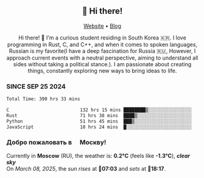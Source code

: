 <h2 align="center">👋 Hi there!</h2>
<p align="center">
  <a href="https://urdekcah.ru">Website</a> •
  <a href="https://urdekcah.blog">Blog</a>
</p>

<p align="center">
  Hi there! 👋 I'm a curious student residing in South Korea 🇰🇷. I love programming in Rust, C, and C++, and when it comes to spoken languages, Russian is my favorite(I have a deep fascination for Russia 🇷🇺, However, I approach current events with a neutral perspective, aiming to understand all sides without taking a political stance.). I am passionate about creating things, constantly exploring new ways to bring ideas to life.
</p>

### SINCE SEP 25 2024
<!--START_SECTION:waka-->
<!--LAST_WAKA_UPDATE:2025-03-07 18:29:18-->
```txt
Total Time: 390 hrs 33 mins

C                          132 hrs 15 mins ████████▒░░░░░░░░░░░░░░░░   32.95 %
Rust                       71 hrs 38 mins  ████▒░░░░░░░░░░░░░░░░░░░░   17.85 %
Python                     51 hrs 45 mins  ███▒░░░░░░░░░░░░░░░░░░░░░   12.90 %
JavaScript                 18 hrs 24 mins  █░░░░░░░░░░░░░░░░░░░░░░░░   04.59 %
```
<!--END_SECTION:waka-->

<h3>Добро пожаловать в <img src="https://cdn-icons-png.flaticon.com/512/197/197408.png" width="13"/> Москву!</h3>

<!--START_SECTION:weather:moscow-->
<!--LAST_WEATHER_UPDATE:2025-03-08 06:23:39-->
Currently in **Moscow** (RU), the weather is: **0.2°C** (feels like **-1.3°C**), ***clear sky***<br/>
On *March 08, 2025*, the *sun rises* at 🌅**07:03** and *sets* at 🌇**18:17**.
<!--END_SECTION:weather-->
